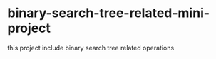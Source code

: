 # binary-search-tree-related-mini-project
this project include binary search tree related operations
